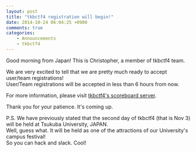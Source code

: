 ```yaml
---
layout: post
title: "tkbctf4 registration will begin!"
date: 2014-10-24 06:04:25 +0900
comments: true
categories: 
    - Announcements
    - tkbctf4
---
```


Good morning from Japan! This is Christopher, a member of tkbctf4 team.

We are very excited to tell that we are pretty much ready to accept user/team registrations!<br />
User/Team registrations will be accepted in less than 6 hours from now.

For more information, please visit [tkbctf4's scoreboard server](http://score.tkbctf.info/posts/1).

Thank you for your patience. It's coming up.


P.S.
We have previously stated that the second day of tkbctf4 (that is Nov 3) will be held at Tsukuba University, JAPAN.<br />
Well, guess what. It will be held as one of the attractions of our University's campus festival!<br />
So you can hack and slack. Cool!
